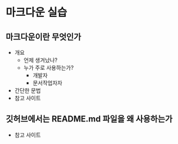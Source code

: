 # 마크다운 실습
## 마크다운이란 무엇인가
- 개요
    - 언제 생겨났나?
    - 누가 주로 사용하는가?
        - 개발자
        - 문서작업자자
- 간단한 문법
- 참고 사이트
## 깃허브에서는 README.md 파일을 왜 사용하는가
- 참고 사이트